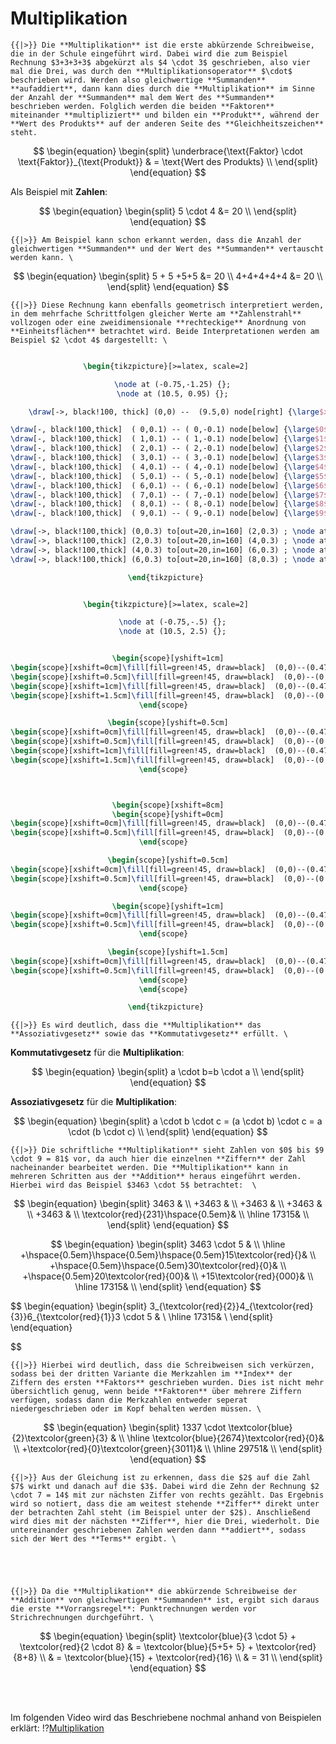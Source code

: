 <!--
version:  0.0.1
language: de
narrator: Deutsch Female

@style
main > *:not(:last-child) {
  margin-bottom: 3rem;
}

input {
    text-align: center;
}

.flex-container {
    display: flex;
    flex-wrap: wrap;
    align-items: stretch;
    gap: 20px;
}

.flex-child {
    flex: 1;
    min-width: 350px;
    margin-right: 20px;
}

@media (max-width: 400px) {
    .flex-child {
        flex: 100%;
        margin-right: 0;
    }
}
@end

formula: \carry   \textcolor{red}{\scriptsize #1}
formula: \digit   \rlap{\carry{#1}}\phantom{#2}#2
formula: \permil  \text{‰}

import: https://raw.githubusercontent.com/LiaTemplates/Tikz-Jax/main/README.md

script: https://cdn.jsdelivr.net/gh/LiaTemplates/Tikz-Jax@main/dist/index.js


tags: Erklärung, Multiplikation

comment: In diesem Abschnitt wird die Multiplikation ausführlich erklärt.

author: Martin Lommatzsch

-->

# Multiplikation


    {{|>}} Die **Multiplikation** ist die erste abkürzende Schreibweise, die in der Schule eingeführt wird. Dabei wird die zum Beispiel Rechnung $3+3+3+3$ abgekürzt als $4 \cdot 3$ geschrieben, also vier mal die Drei, was durch den **Multiplikationsoperator** $\cdot$ beschrieben wird. Werden also gleichwertige **Summanden** **aufaddiert**, dann kann dies durch die **Multiplikation** im Sinne der Anzahl der **Summanden** mal dem Wert des **Summanden** beschrieben werden. Folglich werden die beiden **Faktoren** miteinander **multipliziert** und bilden ein **Produkt**, während der **Wert des Produkts** auf der anderen Seite des **Gleichheitszeichen** steht.


$$
\begin{equation}
\begin{split}
\underbrace{\text{Faktor} \cdot \text{Faktor}}_{\text{Produkt}}  & = \text{Wert des Produkts} \\ 
 \end{split}
\end{equation}  
$$



Als Beispiel mit **Zahlen**:

$$
\begin{equation}
\begin{split} 
  5 \cdot 4 &= 20   \\
 \end{split}
\end{equation}  
$$

    {{|>}} Am Beispiel kann schon erkannt werden, dass die Anzahl der gleichwertigen **Summanden** und der Wert des **Summanden** vertauscht werden kann. \


$$
\begin{equation}
\begin{split} 
  5 + 5 +5+5 &= 20   \\
  4+4+4+4+4 &= 20   \\
 \end{split}
\end{equation}  
$$

    {{|>}} Diese Rechnung kann ebenfalls geometrisch interpretiert werden, in dem mehrfache Schrittfolgen gleicher Werte am **Zahlenstrahl** vollzogen oder eine zweidimensionale **rechteckige** Anordnung von **Einheitsflächen** betrachtet wird. Beide Interpretationen werden am Beispiel $2 \cdot 4$ dargestellt: \




<center>

```latex  @tikz

\begin{tikzpicture}[>=latex, scale=2] 

  \node at (-0.75,-1.25) {};
  \node at (10.5, 0.95) {};

    \draw[->, black!100, thick] (0,0) --  (9.5,0) node[right] {\large$x$};

\draw[-, black!100,thick]  ( 0,0.1) -- ( 0,-0.1) node[below] {\large$0$};
\draw[-, black!100,thick]  ( 1,0.1) -- ( 1,-0.1) node[below] {\large$1$};
\draw[-, black!100,thick]  ( 2,0.1) -- ( 2,-0.1) node[below] {\large$2$};
\draw[-, black!100,thick]  ( 3,0.1) -- ( 3,-0.1) node[below] {\large$3$}; 
\draw[-, black!100,thick]  ( 4,0.1) -- ( 4,-0.1) node[below] {\large$4$}; 
\draw[-, black!100,thick]  ( 5,0.1) -- ( 5,-0.1) node[below] {\large$5$}; 
\draw[-, black!100,thick]  ( 6,0.1) -- ( 6,-0.1) node[below] {\large$6$}; 
\draw[-, black!100,thick]  ( 7,0.1) -- ( 7,-0.1) node[below] {\large$7$}; 
\draw[-, black!100,thick]  ( 8,0.1) -- ( 8,-0.1) node[below] {\large$8$}; 
\draw[-, black!100,thick]  ( 9,0.1) -- ( 9,-0.1) node[below] {\large$9$}; 

\draw[->, black!100,thick] (0,0.3) to[out=20,in=160] (2,0.3) ; \node at (1,0.65) {\large$+2$};
\draw[->, black!100,thick] (2,0.3) to[out=20,in=160] (4,0.3) ; \node at (3,0.65) {\large$+2$};
\draw[->, black!100,thick] (4,0.3) to[out=20,in=160] (6,0.3) ; \node at (5,0.65) {\large$+2$};
\draw[->, black!100,thick] (6,0.3) to[out=20,in=160] (8,0.3) ; \node at (7,0.65) {\large$+2$};

\end{tikzpicture} 

```
</center>


<center>

```latex  @tikz

\begin{tikzpicture}[>=latex, scale=2] 

  \node at (-0.75,-.5) {};
  \node at (10.5, 2.5) {};


\begin{scope}[yshift=1cm]
\begin{scope}[xshift=0cm]\fill[fill=green!45, draw=black]  (0,0)--(0.47,0)--(0.47,0.47)--(0,0.47)--(0,0) ;\end{scope} 
\begin{scope}[xshift=0.5cm]\fill[fill=green!45, draw=black]  (0,0)--(0.47,0)--(0.47,0.47)--(0,0.47)--(0,0) ;\end{scope} 
\begin{scope}[xshift=1cm]\fill[fill=green!45, draw=black]  (0,0)--(0.47,0)--(0.47,0.47)--(0,0.47)--(0,0) ;\end{scope} 
\begin{scope}[xshift=1.5cm]\fill[fill=green!45, draw=black]  (0,0)--(0.47,0)--(0.47,0.47)--(0,0.47)--(0,0) ;\end{scope} 
\end{scope}  

\begin{scope}[yshift=0.5cm]
\begin{scope}[xshift=0cm]\fill[fill=green!45, draw=black]  (0,0)--(0.47,0)--(0.47,0.47)--(0,0.47)--(0,0) ;\end{scope} 
\begin{scope}[xshift=0.5cm]\fill[fill=green!45, draw=black]  (0,0)--(0.47,0)--(0.47,0.47)--(0,0.47)--(0,0) ;\end{scope} 
\begin{scope}[xshift=1cm]\fill[fill=green!45, draw=black]  (0,0)--(0.47,0)--(0.47,0.47)--(0,0.47)--(0,0) ;\end{scope} 
\begin{scope}[xshift=1.5cm]\fill[fill=green!45, draw=black]  (0,0)--(0.47,0)--(0.47,0.47)--(0,0.47)--(0,0) ;\end{scope} 
\end{scope}  



\begin{scope}[xshift=8cm]
\begin{scope}[yshift=0cm]
\begin{scope}[xshift=0cm]\fill[fill=green!45, draw=black]  (0,0)--(0.47,0)--(0.47,0.47)--(0,0.47)--(0,0) ;\end{scope} 
\begin{scope}[xshift=0.5cm]\fill[fill=green!45, draw=black]  (0,0)--(0.47,0)--(0.47,0.47)--(0,0.47)--(0,0) ;\end{scope} 
\end{scope}  

\begin{scope}[yshift=0.5cm]
\begin{scope}[xshift=0cm]\fill[fill=green!45, draw=black]  (0,0)--(0.47,0)--(0.47,0.47)--(0,0.47)--(0,0) ;\end{scope} 
\begin{scope}[xshift=0.5cm]\fill[fill=green!45, draw=black]  (0,0)--(0.47,0)--(0.47,0.47)--(0,0.47)--(0,0) ;\end{scope} 
\end{scope}  

\begin{scope}[yshift=1cm]
\begin{scope}[xshift=0cm]\fill[fill=green!45, draw=black]  (0,0)--(0.47,0)--(0.47,0.47)--(0,0.47)--(0,0) ;\end{scope} 
\begin{scope}[xshift=0.5cm]\fill[fill=green!45, draw=black]  (0,0)--(0.47,0)--(0.47,0.47)--(0,0.47)--(0,0) ;\end{scope} 
\end{scope}  

\begin{scope}[yshift=1.5cm]
\begin{scope}[xshift=0cm]\fill[fill=green!45, draw=black]  (0,0)--(0.47,0)--(0.47,0.47)--(0,0.47)--(0,0) ;\end{scope} 
\begin{scope}[xshift=0.5cm]\fill[fill=green!45, draw=black]  (0,0)--(0.47,0)--(0.47,0.47)--(0,0.47)--(0,0) ;\end{scope} 
\end{scope}  
\end{scope}  

\end{tikzpicture} 

```
</center>


    {{|>}} Es wird deutlich, dass die **Multiplikation** das **Assoziativgesetz** sowie das **Kommutativgesetz** erfüllt. \


**Kommutativgesetz** für die **Multiplikation**: 

$$
\begin{equation}
\begin{split} 
  a \cdot b=b \cdot a   \\
 \end{split}
\end{equation}  
$$


**Assoziativgesetz** für die **Multiplikation**: 

$$
\begin{equation}
\begin{split} 
  a \cdot b \cdot c = (a \cdot b) \cdot c = a \cdot (b \cdot c)  \\
 \end{split}
\end{equation}  
$$


    {{|>}} Die schriftliche **Multiplikation** sieht Zahlen von $0$ bis $9 \cdot 9 = 81$ vor, da auch hier die einzelnen **Ziffern** der Zahl nacheinander bearbeitet werden. Die **Multiplikation** kann in mehreren Schritten aus der **Addition** heraus eingeführt werden. Hierbei wird das Beispiel $3463 \cdot 5$ betrachtet:  \



$$
\begin{equation}
\begin{split}
3463 &   \\
+3463 & \\ 
+3463 & \\ 
+3463 & \\ 
+3463 & \\ 
	\textcolor{red}{231}\hspace{0.5em}&  \\ \hline
17315& \\
 \end{split}
\end{equation}  
$$

$$
\begin{equation}
\begin{split}
3463 \cdot 5 &   \\ \hline
+\hspace{0.5em}\hspace{0.5em}\hspace{0.5em}15\textcolor{red}{}& \\ 
+\hspace{0.5em}\hspace{0.5em}30\textcolor{red}{0}& \\ 
+\hspace{0.5em}20\textcolor{red}{00}& \\ 
+15\textcolor{red}{000}& \\   \hline
17315& \\
 \end{split}
\end{equation}  
$$


$$
\begin{equation}
\begin{split}
3_{\textcolor{red}{2}}4_{\textcolor{red}{3}}6_{\textcolor{red}{1}}3 \cdot 5 &   \\ \hline 
17315& \\
 \end{split}
\end{equation}  

$$



    {{|>}} Hierbei wird deutlich, dass die Schreibweisen sich verkürzen, sodass bei der dritten Variante die Merkzahlen im **Index** der Ziffern des ersten **Faktors** geschrieben wurden. Dies ist nicht mehr übersichtlich genug, wenn beide **Faktoren** über mehrere Ziffern verfügen, sodass dann die Merkzahlen entweder seperat niedergeschrieben oder im Kopf behalten werden müssen. \


$$
\begin{equation}
\begin{split}
1337 \cdot \textcolor{blue}{2}\textcolor{green}{3} &   \\ \hline
\textcolor{blue}{2674}\textcolor{red}{0}& \\ 
+\textcolor{red}{0}\textcolor{green}{3011}& \\ \hline
29751& \\
 \end{split}
\end{equation}  
$$


    {{|>}} Aus der Gleichung ist zu erkennen, dass die $2$ auf die Zahl $7$ wirkt und danach auf die $3$. Dabei wird die Zehn der Rechnung $2 \cdot 7 = 14$ mit zur nächsten Ziffer von rechts gezählt. Das Ergebnis wird so notiert, dass die am weitest stehende **Ziffer** direkt unter der betrachten Zahl steht (im Beispiel unter der $2$). Anschließend wird dies mit der nächsten **Ziffer**, hier die Drei, wiederholt. Die untereinander geschriebenen Zahlen werden dann **addiert**, sodass sich der Wert des **Terms** ergibt. \





    {{|>}} Da die **Multiplikation** die abkürzende Schreibweise der **Addition** von gleichwertigen **Summanden** ist, ergibt sich daraus die erste **Vorrangsregel**: Punktrechnungen werden vor Strichrechnungen durchgeführt. \

$$
\begin{equation}
\begin{split}
\textcolor{blue}{3 \cdot 5} + \textcolor{red}{2 \cdot 8} & = \textcolor{blue}{5+5+ 5} + \textcolor{red}{8+8}   \\
 & = \textcolor{blue}{15} + \textcolor{red}{16}   \\ 
 & = 31   \\ 
 \end{split}
\end{equation}  
$$


<br>
<br>

Im folgenden Video wird das Beschriebene nochmal anhand von Beispielen erklärt: 
!?[Multiplikation](https://www.youtube.com/watch?v=Gh4Zfdlq7K0)

<br>
<br>
<br>
<br>
<br>